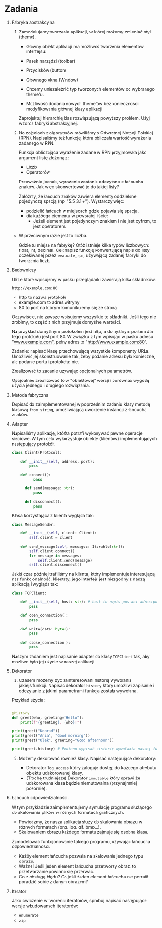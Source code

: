 # Zadania
1. Fabryka abstrakcyjna

   1. Zamodelujemy tworzenie aplikacji, w której możemy zmieniać styl (theme).

      - Główny obiekt aplikacji ma możliwoś tworzenia elementów interfejsu:
      - Pasek narzędzi (toolbar)
      - Przycisków (button)
      - Głównego okna (Window)

      - Chcemy uniezależnić typ tworzonych elementów od wybranego theme'u.
      - Możliwość dodania nowych theme'ów bez konieczności modyfikowania głównej klasy aplikacji

      Zaprojektuj hierarchię klas rozwiązującą powyższy problem. Użyj wzorca fabryki abstrakcyjnej.

   2. Na zajęciach z algorytmów mówiliśmy o Odwrotnej Notacji Polskiej (RPN). Napisaliśmy też funkcję,
      która obliczała wartość wyrażenia zadanego w RPN.

      Funkcja obliczająca wyrażenie zadane w RPN przyjmowała jako argument listę złożoną z:
      - Liczb
      - Operatorów

      Przeważnie jednak, wyrażenie zostanie odczytane z łańcucha znaków. Jak więc skonwertować je
      do takiej listy?

      Załóżmy, że łańcuch znaków zawiera elementy oddzielone pojedynczą spacją (np. "5.5 3.1 +").
      Wystarczy więc:

      - podzielić łańcuch w miejscach gdzie pojawia się spacja.
      - dla każðego elementu w powstałej liście:
        - Jeżeli element jest pojedynczym znakiem i nie jest cyfrom, to jest operatorem.
	- W przeciwnym razie jest to liczba.

      Gdzie tu miejse na fabrykę? Otóż istnieje kilka typów liczbowych: float, int, decimal.
      Cel: napisz funkcję konwertującą napis do listy oczekiwanej przez `evaluate_rpn`, używającą
      zadanej fabryki do tworzenia liczb.

2. Budowniczy

   URLe które wpisujemy w pasku przeglądarki zawierają kilka składników.

   ```text
   http://example.com:80
   ```
   - http to nazwa protokołu
   - example.com to adres witryny
   - 80 to port na którym komunikujemy się ze stroną

   Oczywiście, nie zawsze wpisujemy wszystkie te składniki. Jeśli tego nie zrobimy, to część z nich
   przyjmuje domyślne wartości.

   Na przykład domyślnym protokołem jest http, a domyślnym portem dla tego protokołu jest port 80.
   W związku z tym wpisując w pasku adresu "www.example.com", pełny adres to "http://www.example.com:80".

   Zadanie: napisać klasę przechowującą wszystkie komponenty URLa. Umożliwić jej skonstruowanie
   tak, żeby podanie adresu było konieczne, ale podanie portu i protokołu: nie.

   Zrealizować to zadanie używając opcjonalnych parametrów.

   Opcjoalnie: zrealizować to w "obiektowej" wersji i porównać wygodę użycia jednego i drugiego rozwiązania.
3. Metoda fabryczna.

   Dopisać do zaimplementowanej w poprzednim zadaniu klasy metodę klasową `from_string`, umożliwiającą uworzenie instancji z łańcucha znaków.
   
3. Adapter

   Napisaliśmy aplikację, któ©a potrafi wykonywać pewne operacje sieciowe.
   W tym celu wykorzystuje obiekty (klientów) implementujących następujący protokół.

   ```python
   class Client(Protocol):

       def __init__(self, address, port):
           pass
           
       def connect():
	         pass

	     def send(message: str):
	         pass
	     
	     def disconnect():
	         pass

   ```

   Klasa korzystająca z klienta wygląda tak:

   ```python
   class MessageSender:

       def __init__(self, client: Client):
           self.client = client
           
       def send_message(self, messages: Iterable[str]):
           self.client.connect()
           for message in messages:
               self.client.send(message)
           self.client.disconnect()
    ```
    
    Jakiś czas później trafiliśmy na klienta, który implementuje interesującą nas funkcjonalność. Niestety, jego interfejs jest niezgodny z naszą aplikacją i wygląda tak:
    
    ```python
    class TCPClient:
    
        def __init__(self, host: str): # host to napis postaci adres:port
            pass
            
        def open_connection():
            pass
            
        def write(data: bytes):
            pass
            
        def close_connection():
            pass
    ```
    Naszym zadaniem jest napisanie adapter do klasy `TCPClient` tak, aby możliwe było jej użycie w naszej aplikacji.
    
4. Dekorator

   1. Czasem możemy być zainteresowani historią wywołania jakiejś funkcji. Napisać dekorator `history` który umożliwi zapisanie i odczytanie z jakimi parametrami funkcja została wywołana.
   
     Przykład użycia:
     
     ```python
     
     @history
     def greet(who, greeting="Hello"):
         print(f"{greeting}, {who}!")
         
     print(greet("Konrad"))
     print(greet("Ania", "Good morning"))
     print(greet("Olek", greeting="Good afternoon"))
     
     print(greet.history) # Powinno wypisać historię wywołania naszej funkcji.
     ```
   2. Możemy dekorować również klasy. Napisać następujące dekoratory:
   
      - Dekorator `log_access` który zaloguje dostęp do każdego atrybutu obiektu udekorowanej klasy.
      - (Trochę trudniejsze) Dekorator `immutable` który sprawi że udekorowana klasa będzie niemutowalna (przynajmniej pozornie).
      
5. Łańcuch odpowiedzialności.

   W tym przykładzie zaimplementujemy symulację programu służącego do skalowania plików w różnych formatach graficznych.
   
   - Powiedzmy, że nasza aplikacja służy do skalowania obrazu w róznych formatach (png, jpg, gif, bmp...).
   - Skalowaniem obrazu każdego formatu zajmuje się osobna klasa.
   
   Zamodelować funkcjonowanie takiego programu, używając łańcucha odpowiedzialności.
   - Każðy element łańcucha pozwala na skalowanie jednego typu obrazu.
   - Ważne! Jeśli jeden element łańcucha przetworzy obraz, to przetwarzanie powinno się przerwać.
   - Co z obsługą błędu? Co jeśli żaden element łańcucha nie potrafił poradzić sobie z danym obrazem?
   
6. Iterator

   Jako ćwiczenie w tworeniu iteratorów, spróbuj napisać następujące wersje wbudowanych iteratorów:
   
   - `enumerate`
   - `zip`

